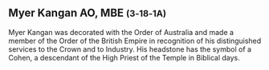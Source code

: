 ## Myer Kangan AO, MBE <small>(3‑18‑1A)</small>

Myer Kangan was decorated with the Order of Australia and made a member of the Order of the British Empire in recognition of his distinguished services to the Crown and to Industry. His headstone has the symbol of a Cohen, a descendant of the High Priest of the Temple in Biblical days.
